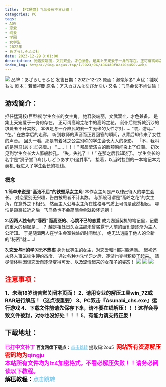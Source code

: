```yaml
---
title: 【PC硬盘】飞鸟会长不肯认输！
categories: PC
tags:
- ADV
- 恋爱
- 纯爱
- 学园
- 女学生
- 2022年
- あざらしそふと社
date: 2023-12-29 8:01:00
description: 她容姿端丽，文武双全，才色兼备。是集上天宠爱于一身的存在。正可谓高岭之花中的高岭之花。前仆后继折戟沉沙的求爱者不计其数。本该是与一介庶民的我一生无缘的女性才对……“喂，游马。”“在。”在放学后的走廊。
index_img: https://img.acgus.top/i/2023/06/4864d8f824104450.webp
---
```

![](https://img.acgus.top/i/2023/06/4864d8f824104450.webp)
品牌：あざらしそふと
发售日期：2022-12-23
原画：瀬奈茅冬*
声优：雛咲もも
剧本：若葉祥慶
原名：アスカさんはなびかない
又名：飞鸟会长不肯认输！

## 游戏简介：
担任猛犸校(巨型校)学生会长的女主角。
她容姿端丽，文武双全，才色兼备。
是集上天宠爱于一身的存在。
正可谓高岭之花中的高岭之花。
前仆后继折戟沉沙的求爱者不计其数。
本该是与一介庶民的我一生无缘的女性才对……
“喂，游马。”
“在。”
在放学后的走廊。
听到教师的声音而正要回答的瞬间，从背后却传来了女性的声音。
回头一看，那是有着冰之公主别称的学生会长大人的身影。
「不，我叫的是游马(あすま)来着。」
“……！！！”
那晶莹洁白的脸颊瞬间染上了红潮。
初次见到学生会长大人那般脸孔。
“失，失礼了！！”
在那之后我知晓了。
学生会长的名字是“狮子堂飞鸟(ししどうあすか)这件事”。
接着，以当时捡到的一本笔记本为契机,
我进入了学生会长的视线。

### 概念
**1.简单来说是"高洁不屈"的铁壁系女主角!**
本作女主角是严以律己待人的学生会长。
对恋爱别无兴趣，告白被甩者不计其数。
与那般可谓是"高岭之花"的女主角，在意外之下相识。
然而主人公与女主角在性格与气质上可谓是截然相反。
哪怕是距离拉近之后，飞鸟桑也不会简简单单就投怀送抱！

**2.因两人独有的"秘密"而高涨的、心跳不已的恋爱**
成为邂逅契机的笔记里，记载的重大的秘密是……？
越是相处日久女主那未曾崭露于人前的面孔便逐渐为主人公所知。
于是随着两人在学生会室独处的时间增加，
绝无法透露于他人的全新的"秘密"就……!

**3.恋爱与H的学习无不热衷**
身为优等生的女主，对恋爱和H都兴趣满满。
起初还未经人事笨拙生硬的态度，
通过各种方法学习之后，逐渐也变得积极了起来。
请尽情体味因谈恋爱而逐渐变得可爱、以及涩情起来的女孩子的姿态！
![](https://img.acgus.top/i/2023/06/2f332fb69a104501.webp)
![](https://img.acgus.top/i/2023/06/6570d8bbb4104457.webp)
![](https://img.acgus.top/i/2023/06/848e1ee5ff104454.webp)





## <font color=#FF0000 >注意事项：</font>
<font size=3><b>1、未满18岁请自觉关闭本页面！
2、请用专业的解压工具win_7Z或RAR进行解压！（这点很重要）
3、PC双击『Asunabi_chs.exe』运行游戏
4、下载文件前请先保存下来，请不要在线解压！！！这样会导致文件被封，对你也没好处！！！
5、有能力请支持正版！</b></font>

## 下载地址：
<font color=#FF00FF size=3><b>已打中文补丁</b></font>
<b>百度网盘下载点：</b><a href="https://pan.baidu.com/s/1wcvIFSzFUeoTZateVNxitw?pwd=2ou5" style="color: #87CEEB;"><b>点击跳转</b></a> 提取码:2ou5
<a style="padding: 0" href="https://post.qingju.org/AD/"><img style="max-width:100%" src="https://img.acgus.top/i/2024/07/478f689b8021d8d499ab43d21acf137a.gif" alt=""></a>
<b><font color=#FF0000 size=4>网站所有资源解压密码均为</b></font><b><font color=#FF00FF size=4>qingju</font><font color=#FF0000 ></font></b><br><b><font color=#FF00FF size=4>本站所有文件均为lz4加密格式，不看必解压失败！！请务必阅读以下教程。</b></font><br><b><font color=#000 size=4>解压教程：</b><a href="https://post.qingju.org/tutorial/000/" style="color: #87CEEB;"><b>点击跳转</b></a>
